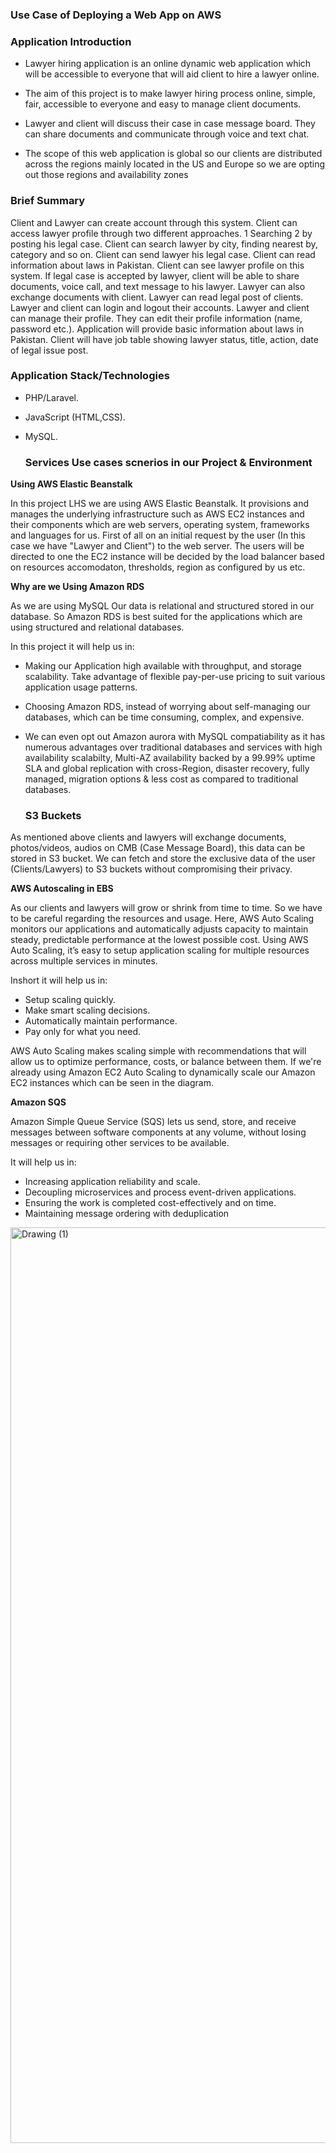 
<h3> Use Case of Deploying a Web App on AWS </h3>
  
  
 <h3> Application Introduction </h3>
  
- Lawyer hiring application is an online dynamic web application which will be accessible to 
everyone that will aid client to hire a lawyer online. 
  
- The aim of this project is to make lawyer hiring process online, simple, fair, accessible to everyone and easy to manage client documents.
  
- Lawyer and client will discuss their case in case message board. They can share documents and communicate through voice and text chat. 

- The scope of this web application is global so our clients are distributed across the regions mainly located in the US and Europe so we are opting out those regions and availability zones 
  
<h3> Brief Summary </h3>
  
Client and Lawyer can create account through this system. Client can access lawyer 
profile through two different approaches. 1 Searching 2 by posting his legal case. Client 
can search lawyer by city, finding nearest by, category and so on. Client can send lawyer 
his legal case. Client can read information about laws in Pakistan. Client can see lawyer 
profile on this system. If legal case is accepted by lawyer, client will be able to share 
documents, voice call, and text message to his lawyer. Lawyer can also exchange 
documents with client. Lawyer can read legal post of clients. Lawyer and client can login 
and logout their accounts. Lawyer and client can manage their profile. They can edit their 
profile information (name, password etc.). Application will provide basic information 
about laws in Pakistan. Client will have job table showing lawyer status, title, action, date 
of legal issue post.
  
 <h3> Application Stack/Technologies </h3>
  
- PHP/Laravel.
- JavaScript (HTML,CSS).
- MySQL.  
  
  
  <h3>Services Use cases scnerios in our Project & Environment </h3> 
    
 <b>  Using AWS Elastic Beanstalk </b>
 
In this project LHS we are using AWS Elastic Beanstalk. It provisions and manages the underlying infrastructure such as AWS EC2 instances and their components which are web servers, operating system, frameworks and languages for us. First of all on an initial request by the user (In this case we have "Lawyer and Client") to the web server. The users will be directed to one the EC2 instance will be decided by the load balancer based on resources accomodaton, thresholds, region as configured by us etc.

 <b>Why are we Using Amazon RDS </b>
 
As we are using MySQL Our data is relational and structured stored in our database. So Amazon RDS is best suited for the applications which are using structured and relational databases.
  
In this project it will help us in: 

- Making our Application high available with throughput, and storage scalability. Take advantage of flexible pay-per-use pricing to suit various application usage patterns.
- Choosing Amazon RDS, instead of worrying about self-managing our databases, which can be time consuming, complex, and expensive.  
- We can even opt out Amazon aurora with MySQL compatiability as it has numerous advantages over traditional databases and services with high availability scalabilty,  Multi-AZ availability backed by a 99.99% uptime SLA and global replication with cross-Region, disaster recovery, fully managed, migration options & less cost as compared to traditional databases.

  <h3> S3 Buckets </h3>
  
As mentioned above clients and lawyers will exchange documents, photos/videos, audios on CMB (Case Message Board), this data can be stored in S3 bucket.
We can fetch and store the exclusive data of the user (Clients/Lawyers) to S3 buckets without compromising their privacy.    
  
<b> AWS Autoscaling in EBS </b>

As our clients and lawyers will grow or shrink from time to time. So we have to be careful regarding the resources and usage. Here, AWS Auto Scaling monitors our applications and automatically adjusts capacity to maintain steady, predictable performance at the lowest possible cost. Using AWS Auto Scaling, it’s easy to setup application scaling for multiple resources across multiple services in minutes. 

Inshort it will help us in:

- Setup scaling quickly.
- Make smart scaling decisions.
- Automatically maintain performance.
- Pay only for what you need.


AWS Auto Scaling makes scaling simple with recommendations that will allow us to optimize performance, costs, or balance between them. If we're already using Amazon EC2 Auto Scaling to dynamically scale our Amazon EC2 instances which can be seen in the diagram. 

<b> Amazon SQS </b>

Amazon Simple Queue Service (SQS) lets us send, store, and receive messages between software components at any volume, without losing messages or requiring other services to be available.

It will help us in: 

- Increasing application reliability and scale.
- Decoupling microservices and process event-driven applications.
- Ensuring the work is completed cost-effectively and on time.
- Maintaining message ordering with deduplication
    
    
    
    
    
<img width="1465" alt="Drawing (1)" src="https://user-images.githubusercontent.com/58930229/199448638-74dbb2ba-19f6-4a04-82d6-695d38220f2e.png">
